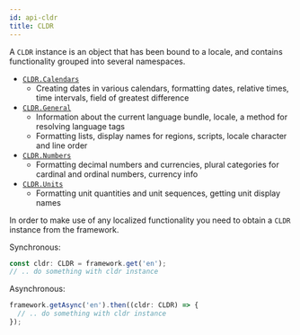 ```yaml
---
id: api-cldr
title: CLDR
---
```


A `CLDR` instance is an object that has been bound to a locale, and contains functionality grouped into
several namespaces.

 - [`CLDR.Calendars`](api-cldr-calendars.html)
   - Creating dates in various calendars, formatting dates, relative times, time intervals, field of greatest difference
 - [`CLDR.General`](api-cldr-general.html)
   - Information about the current language bundle, locale, a method for resolving language tags
   - Formatting lists, display names for regions, scripts, locale character and line order
 - [`CLDR.Numbers`](api-cldr-numbers.html)
   - Formatting decimal numbers and currencies, plural categories for cardinal and ordinal numbers, currency info
 - [`CLDR.Units`](api-cldr-units.html)
   - Formatting unit quantities and unit sequences, getting unit display names

In order to make use of any localized functionality you need to obtain a `CLDR` instance from the
framework.

Synchronous:
```typescript
const cldr: CLDR = framework.get('en');
// .. do something with cldr instance
```

Asynchronous:
```typescript
framework.getAsync('en').then((cldr: CLDR) => {
  // .. do something with cldr instance
});
```
